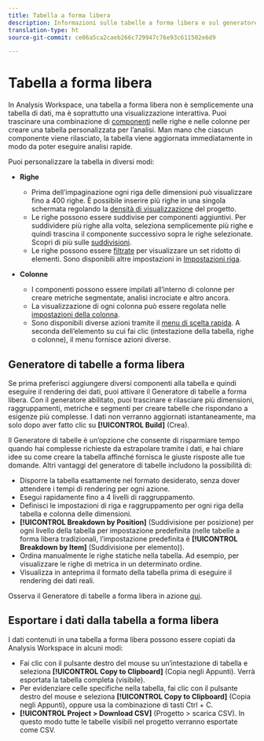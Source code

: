 ```yaml
---
title: Tabella a forma libera
description: Informazioni sulle tabelle a forma libera e sul generatore di tabelle a forma libera
translation-type: ht
source-git-commit: ce06a5ca2caeb266c729947c76e93c611502e6d9

---
```



# Tabella a forma libera

In Analysis Workspace, una tabella a forma libera non è semplicemente una tabella di dati, ma è soprattutto una visualizzazione interattiva. Puoi trascinare una combinazione di [componenti](https://docs.adobe.com/content/help/it-IT/analytics/analyze/analysis-workspace/components/analysis-workspace-components.html) nelle righe e nelle colonne per creare una tabella personalizzata per l’analisi. Man mano che ciascun componente viene rilasciato, la tabella viene aggiornata immediatamente in modo da poter eseguire analisi rapide.

Puoi personalizzare la tabella in diversi modi:

* **Righe**
   * Prima dell’impaginazione ogni riga delle dimensioni può visualizzare fino a 400 righe. È possibile inserire più righe in una singola schermata regolando la [densità di visualizzazione](https://docs.adobe.com/content/help/it-IT/analytics/analyze/analysis-workspace/build-workspace-project/view-density.html) del progetto.
   * Le righe possono essere suddivise per componenti aggiuntivi. Per suddividere più righe alla volta, seleziona semplicemente più righe e quindi trascina il componente successivo sopra le righe selezionate. Scopri di più sulle [suddivisioni](https://docs.adobe.com/content/help/it-IT/analytics/analyze/analysis-workspace/components/dimensions/t-breakdown-fa.html).
   * Le righe possono essere [filtrate](https://docs.adobe.com/content/help/it-IT/analytics/analyze/analysis-workspace/build-workspace-project/pagination-filtering-sorting.html) per visualizzare un set ridotto di elementi. Sono disponibili altre impostazioni in [Impostazioni riga](https://docs.adobe.com/content/help/it-IT/analytics/analyze/analysis-workspace/build-workspace-project/column-row-settings/table-settings.html).

* **Colonne**
   * I componenti possono essere impilati all’interno di colonne per creare metriche segmentate, analisi incrociate e altro ancora.
   * La visualizzazione di ogni colonna può essere regolata nelle [impostazioni della colonna](https://docs.adobe.com/content/help/it-IT/analytics/analyze/analysis-workspace/build-workspace-project/column-row-settings/column-settings.html).
   * Sono disponibili diverse azioni tramite il [menu di scelta rapida](https://docs.adobe.com/content/help/en/analytics-learn/tutorials/analysis-workspace/building-freeform-tables/using-the-right-click-menu.html). A seconda dell’elemento su cui fai clic (intestazione della tabella, righe o colonne), il menu fornisce azioni diverse.

## Generatore di tabelle a forma libera

Se prima preferisci aggiungere diversi componenti alla tabella e quindi eseguire il rendering dei dati, puoi attivare il Generatore di tabelle a forma libera. Con il generatore abilitato, puoi trascinare e rilasciare più dimensioni, raggruppamenti, metriche e segmenti per creare tabelle che rispondano a esigenze più complesse. I dati non verranno aggiornati istantaneamente, ma solo dopo aver fatto clic su **[!UICONTROL Build]** (Crea).

Il Generatore di tabelle è un’opzione che consente di risparmiare tempo quando hai complesse richieste da estrapolare tramite i dati, e hai chiare idee su come creare la tabella affinché fornisca le giuste risposte alle tue domande. Altri vantaggi del generatore di tabelle includono la possibilità di:

* Disporre la tabella esattamente nel formato desiderato, senza dover attendere i tempi di rendering per ogni azione.
* Esegui rapidamente fino a 4 livelli di raggruppamento.
* Definisci le impostazioni di riga e raggruppamento per ogni riga della tabella e colonna delle dimensioni.
* **[!UICONTROL Breakdown by Position]** (Suddivisione per posizione) per ogni livello della tabella per impostazione predefinita (nelle tabelle a forma libera tradizionali, l’impostazione predefinita è **[!UICONTROL Breakdown by Item]** (Suddivisione per elemento)).
* Ordina manualmente le righe statiche nella tabella. Ad esempio, per visualizzare le righe di metrica in un determinato ordine.
* Visualizza in anteprima il formato della tabella prima di eseguire il rendering dei dati reali.

Osserva il Generatore di tabelle a forma libera in azione [qui](https://youtu.be/GUMWiJAmMGI).

## Esportare i dati dalla tabella a forma libera

I dati contenuti in una tabella a forma libera possono essere copiati da Analysis Workspace in alcuni modi:

* Fai clic con il pulsante destro del mouse su un’intestazione di tabella e seleziona **[!UICONTROL Copy to Clipboard]** (Copia negli Appunti). Verrà esportata la tabella completa (visibile).
* Per evidenziare celle specifiche nella tabella, fai clic con il pulsante destro del mouse e seleziona **[!UICONTROL Copy to Clipboard]** (Copia negli Appunti), oppure usa la combinazione di tasti Ctrl + C.
* **[!UICONTROL Project > Download CSV]** (Progetto > scarica CSV). In questo modo tutte le tabelle visibili nel progetto verranno esportate come CSV.

